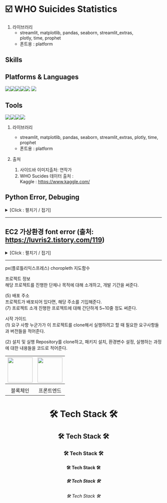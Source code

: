 # ☑️ WHO Suicides Statistics

1. 라이브러리
   - streamlit, matplotlib, pandas, seaborn, streamlit_extras,  
plotly, time, prophet
   - 폰트용 : platform  

## Skills

## Platforms & Languages
<img src="https://img.shields.io/badge/windows-0078D6?style=for-the-badge&logo=python&logoColor=white"><img src="https://img.shields.io/badge/linux-FCC624?style=for-the-badge&logo=linux&logoColor=black"><img src="https://img.shields.io/badge/anaconda-44A833?style=for-the-badge&logo=python&logoColor=white"><img src="https://img.shields.io/badge/amazonaws-232F3E?style=for-the-badge&logo=amazonaws&logoColor=white"><img src="https://img.shields.io/badge/github-181717?style=for-the-badge&logo=github&logoColor=white">
<img src="https://img.shields.io/badge/python-3776AB?style=for-the-badge&logo=python&logoColor=white">

## Tools
<img src="https://img.shields.io/badge/git-F05032?style=for-the-badge&logo=git&logoColor=white"><img src="https://img.shields.io/badge/googlecolab-F9AB00?style=for-the-badge&logo=git&logoColor=white"><img src="https://img.shields.io/badge/streamlit-FF4B4B?style=for-the-badge&logo=git&logoColor=white"><img src="https://img.shields.io/badge/plotly-3F4F75?style=for-the-badge&logo=git&logoColor=white">  

   1. 라이브러리
      - streamlit, matplotlib, pandas, seaborn, streamlit_extras, 
   plotly, time, prophet
      - 폰트용 : platform 

   2. 출처
      1.  사이드바 이미지출처: 연작가
      2.  WHO Sucides 데이터 출처 :  
Kaggle : https://www.kaggle.com/



## Python Error, Debuging
<details><summary>[Click : 펼치기 / 접기]
</summary>

```python
# Streamilt st.tab 기능 error
tab1, tab2 = st.tabs(df, df1)
   with tab1:
   with tab2:
"""
Streamlit의 st.tab을 사용하면
대시보드에서 st.tab은 beta 기능이라는 Warning 메세지가 출력되어
비슷한 기능인 st.columns로 대체하였음.
"""
col1, col2 = st.columns(2)

   with col1:
   with col2:
```

```python
# 1. 미래예측 에러

df['year'] = df['year'].astype(str) + '-01-01'

df_prophet= df.copy()
df_prophet.reset_index(drop=False, inplace=True)
df_prophet.columns = ['ds', 'y']
df_prophet= df_prophet[:]

m= Prophet()
m.fit(df_prophet)
future= m.make_future_dataframe(periods=5, freq='Y')
forecast= m.predict(future)

fig= m.plot(forecast)

""" 
Prophet을 활용한 미래예측에는 YY/MM/DD(년월일) 전부가 필요하지만,
who_suicides의 year column은 "연도" 뿐인 데이터라서 Prophet에서 error가 발생,
기존 데이터 year column의 값 "연도"에 +"-01-01"을 추가하여 해결하였다.
"""

# 2. 해결

df['year'] = df['year'].astype(str) + '-01-01'

df_prophet= df.copy()
df_prophet.reset_index(drop=False, inplace=True)
df_prophet.columns = ['ds', 'y']
df_prophet= df_prophet[:]

m= Prophet()
m.fit(df_prophet)
future= m.make_future_dataframe(periods=5, freq='Y')
forecast= m.predict(future)

fig= m.plot(forecast)
```
</details>

---

## EC2 가상환경 font error (출처: https://luvris2.tistory.com/119)
<details><summary> [Click : 펼치기 / 접기]
</summary>  

   - 폰트 관리 유틸리티 설치
```
sudo yum install fontconfig
```

   - 네이버 나눔 폰트 다운로드 후 압축 풀기
```
curl -o nanumfont.zip http://cdn.naver.com/naver/NanumFont/fontfiles/
NanumFont_TTF_ALL.zip 

sudo unzip -d /usr/share/fonts/nanum nanumfont.zip
```

  - 시스템 내 폰트의 캐쉬 정보 업데이트 (-f:강제생성, -v:진행도보기)
```
sudo fc-cache -f -v
```

   - 폰트 리스트 확인
```
fc-list
```

1. 리눅스(linux) 운영체제에서 matplotlib 한글 사용하기  
   - 한글폰트 유무 확인
fontconfig 를 이용하여 사용할 한글 폰트 확인  
저는 나눔고딕체를 사용할 예정이며, 리눅스 폰트 폴더에 설치해둔 상태입니다.  

- 터미널에서 fc-list 명령어 실행
     - 설치된 한글 폰트의 이름 확인
```
fc-list
```

- 한글폰트 설정
python을 입력하여 아래의 코드를 한 줄 한 줄 쳐서 확인  
파이썬의 버전과 설치 위치, 캐시 정보가 담긴 폴더의 이름을 알기 위함  
```
# 터미널에 입력
python
```
```
# 파이썬 에디터에 입력
import matplotlib
print(matplotlib.__version__) # matplotlib 버전확인
print(matplotlib.__file__) # 설치 폴더 경로 확인
print(matplotlib.get_cachedir()) # 캐시 폴더 경로 확인
```
- matplotlib에 한글 폰트 추가
  - 위에서 확인한 자신의 설치 폴더 경로에 맞게 폰트를 복사해줍니다.
  - 그 후 matplotlib의 폰트 캐시를 삭제합니다.  
      이는 새로 설치한 폰트를 업데이트해주는 역할을 합니다.
  - 저는 폰트 폴더에 모든 파일을 복사해서 넣어주었습니다.

```
# 터미널에 입력
#sudo cp -r /usr/share/fonts/truetype/nanum/Nanum* 아까 확인한 설치 폴더 위치+mpl-data/fonts/ttf/

sudo cp -r /usr/share/fonts/* /home/ec2-user/anaconda3/envs/streamlit3.7/lib/python3.7/site-packages/matplotlib/mpl-data/fonts/ttf/

rm -rf /home/ec2-user/.cache/matplotlib/*
```

- matplotlib에 한글 폰트 확인
  - python을 입력하여 아래의 코드를 한줄한줄 쳐서 확인해봅니다.
  - 이는 matplotlib에 추가한 한글 폰트가 정상적으로 추가되었는지 확인하기 위함입니다.
  - 코드 입력시 리스트가 보인다면 성공적으로 한글 폰트가 추가된 것입니다.
```
# 터미널에 입력
python
```

```
# 파이썬 에디터에 입력
import matplotlib
import matplotlib.font_manager

# 폰트 전체 리스트 확인
[i.fname for i in matplotlib.font_manager.fontManager.ttflist]

# 나눔 폰트 설치 확인
[f.name for f in matplotlib.font_manager.fontManager.ttflist if 'Nanum' in f.name]
```
</details>  

---  




px(플로틀리익스프레스) choropleth 지도함수  

프로젝트 정보  
해당 프로젝트를 진행한 단체나 목적에 대해 소개하고, 개발 기간을 써준다.  

(5) 배포 주소  
프로젝트가 배포되어 있다면, 해당 주소를 기입해준다.  
(7) 프로젝트 소개
진행한 프로젝트에 대해 간단하게 5~10줄 정도 써준다.  

시작 가이드  
(1) 요구 사항
누군가가 이 프로젝트를 clone해서 실행하려고 할 때 필요한 요구사항들과 버전들을 적어준다.

(2) 설치 및 실행
Repository를 clone하고, 패키지 설치, 환경변수 설정, 실행하는 과정에 대한 내용들을 코드로 적어준다.  







|<img src="https://github.com/~~~.png" width="80">|<img src="https://github.com/~~~.png" width="80">|
|:---:|:---:|
|[](https://github.com/ImInnocent)|[](https://github.com/dearyeon)|
|블록체인|프론트엔드|

<h1 align="center"> 🛠 Tech Stack 🛠 </h1>
<h2 align="center"> 🛠 Tech Stack 🛠 </h2>
<h3 align="center"> 🛠 Tech Stack 🛠 </h3>
<h4 align="center"> 🛠 Tech Stack 🛠 </h4>
<h5 align="center"> 🛠 Tech Stack 🛠 </h5>
<h6 align="center"> 🛠 Tech Stack 🛠 </h6>   
